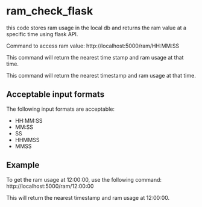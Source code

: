 # ram_check_flask
this code stores ram usage in the local db and returns the ram value at a specific time using flask API.

Command to access ram value: http://localhost:5000/ram/HH:MM:SS

This command will return the nearest time stamp and ram usage at that time.

This command will return the nearest timestamp and ram usage at that time.

## Acceptable input formats

The following input formats are acceptable:

* HH:MM:SS
* MM:SS
* SS
* HHMMSS
* MMSS

## Example

To get the ram usage at 12:00:00, use the following command:
http://localhost:5000/ram/12:00:00

This will return the nearest timestamp and ram usage at 12:00:00.

